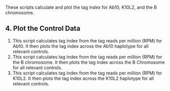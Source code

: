 These scripts calculate and plot the tag index for Ab10, K10L2, and the B chromosome. 

## 4. Plot the Control Data
1. This script calculates tag index from the tag reads per million (RPM) for Ab10. It then plots the tag index across the Ab10 haplotype for all relevant controls.
2.  This script calculates tag index from the tag reads per million (RPM) for the B chromosome. It then plots the tag index across the B Chromosome for all relevant controls.
3. This script calculates tag index from the tag reads per million (RPM) for K10L2. It then plots the tag index across the K10L2 haplotype for all relevant controls.
